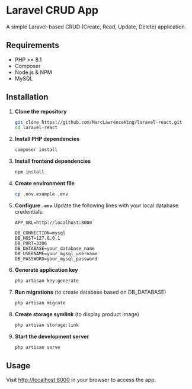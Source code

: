 # Laravel CRUD App

A simple Laravel-based CRUD (Create, Read, Update, Delete) application.

## Requirements

- PHP >= 8.1  
- Composer  
- Node.js & NPM  
- MySQL  

## Installation

1. **Clone the repository**
   ```bash
   git clone https://github.com/MarcLawrenceKing/laravel-react.git
   cd laravel-react
   ```

2. **Install PHP dependencies**
   ```bash
   composer install
   ```

3. **Install frontend dependencies**
   ```bash
   npm install
   ```

4. **Create environment file**
   ```bash
   cp .env.example .env
   ```

5. **Configure `.env`**
   Update the following lines with your local database credentials:
   ```env
   APP_URL=http://localhost:8000

   DB_CONNECTION=mysql
   DB_HOST=127.0.0.1
   DB_PORT=3306
   DB_DATABASE=your_database_name
   DB_USERNAME=your_mysql_username
   DB_PASSWORD=your_mysql_password
   ```

6. **Generate application key**
   ```bash
   php artisan key:generate
   ```

7. **Run migrations** (to create database based on DB_DATABASE)
   ```bash
   php artisan migrate
   ```

8. **Create storage symlink** (to display product image)
   ```bash
   php artisan storage:link
   ```

9. **Start the development server**
   ```bash
   php artisan serve
   ```

## Usage

Visit [http://localhost:8000](http://localhost:8000) in your browser to access the app.
